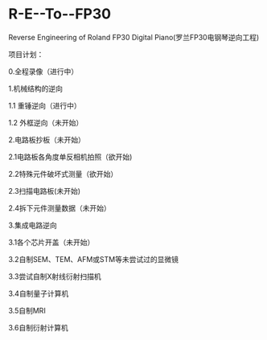 # R-E--To--FP30
Reverse Engineering of Roland FP30 Digital Piano(罗兰FP30电钢琴逆向工程)

项目计划：

0.全程录像（进行中）

1.机械结构的逆向

1.1 重锤逆向（进行中）

1.2 外框逆向（未开始）

2.电路板抄板（未开始）

2.1电路板各角度单反相机拍照（欲开始)

2.2特殊元件破坏式测量（欲开始）

2.3扫描电路板(未开始)

2.4拆下元件测量数据（未开始）

3.集成电路逆向

3.1各个芯片开盖（未开始）

3.2自制SEM、TEM、AFM或STM等未尝试过的显微镜

3.3尝试自制X射线衍射扫描机

3.4自制量子计算机

3.5自制MRI

3.6自制衍射计算机

